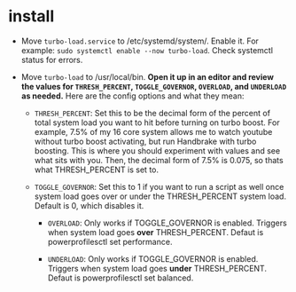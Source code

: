 # install

- Move ```turbo-load.service``` to /etc/systemd/system/. Enable it. For example: ```sudo systemctl enable --now turbo-load```. Check systemctl status for errors.

- Move ```turbo-load``` to /usr/local/bin. **Open it up in an editor and review the values for ```THRESH_PERCENT```, ```TOGGLE_GOVERNOR```, ```OVERLOAD```, and ```UNDERLOAD``` as needed.** Here are the config options and what they mean:

  - ```THRESH_PERCENT```: Set this to be the decimal form of the percent of total system load you want to hit before turning on turbo boost. For example, 7.5% of my 16 core system allows me to watch youtube without turbo boost activating, but run Handbrake with turbo boosting. This is where you should experiment with values and see what sits with you. Then, the decimal form of 7.5% is 0.075, so thats what THRESH_PERCENT is set to.

  - ```TOGGLE_GOVERNOR```: Set this to 1 if you want to run a script as well once system load goes over or under the THRESH_PERCENT system load. Default is 0, which disables it.

    - ```OVERLOAD```: Only works if TOGGLE_GOVERNOR is enabled. Triggers when system load goes **over** THRESH_PERCENT. Defaut is powerprofilesctl set performance.

    - ```UNDERLOAD```: Only works if TOGGLE_GOVERNOR is enabled. Triggers when system load goes **under** THRESH_PERCENT. Defaut is powerprofilesctl set balanced.